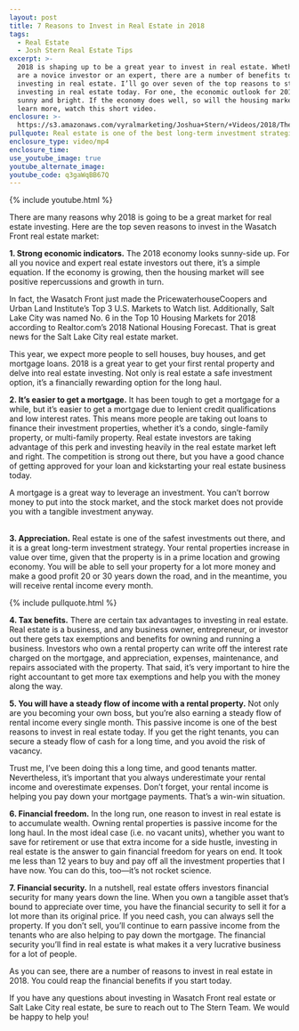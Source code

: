 ```yaml
---
layout: post
title: 7 Reasons to Invest in Real Estate in 2018
tags:
  - Real Estate
  - Josh Stern Real Estate Tips
excerpt: >-
  2018 is shaping up to be a great year to invest in real estate. Whether you
  are a novice investor or an expert, there are a number of benefits to
  investing in real estate. I’ll go over seven of the top reasons to start
  investing in real estate today. For one, the economic outlook for 2018 is
  sunny and bright. If the economy does well, so will the housing market. To
  learn more, watch this short video.
enclosure: >-
  https://s3.amazonaws.com/vyralmarketing/Joshua+Stern/+Videos/2018/The+Stern+Team-+7+Ways+Real+Estate+is+Your+Smartest+Investment.mp4
pullquote: Real estate is one of the best long-term investment strategies out there.
enclosure_type: video/mp4
enclosure_time:
use_youtube_image: true
youtube_alternate_image:
youtube_code: q3gaWqBB67Q
---
```


{% include youtube.html %}

There are many reasons why 2018 is going to be a great market for real estate investing. Here are the top seven reasons to invest in the Wasatch Front real estate market:

**1. Strong economic indicators.** The 2018 economy looks sunny-side up. For all you novice and expert real estate investors out there, it’s a simple equation. If the economy is growing, then the housing market will see positive repercussions and growth in turn.

In fact, the Wasatch Front just made the PricewaterhouseCoopers and Urban Land Institute’s Top 3 U.S. Markets to Watch list. Additionally, Salt Lake City was named No. 6 in the Top 10 Housing Markets for 2018 according to Realtor.com’s 2018 National Housing Forecast. That is great news for the Salt Lake City real estate market.

This year, we expect more people to sell houses, buy houses, and get mortgage loans. 2018 is a great year to get your first rental property and delve into real estate investing. Not only is real estate a safe investment option, it’s a financially rewarding option for the long haul.

**2. It’s easier to get a mortgage.** It has been tough to get a mortgage for a while, but it’s easier to get a mortgage due to lenient credit qualifications and low interest rates. This means more people are taking out loans to finance their investment properties, whether it’s a condo, single-family property, or multi-family property. Real estate investors are taking advantage of this perk and investing heavily in the real estate market left and right. The competition is strong out there, but you have a good chance of getting approved for your loan and kickstarting your real estate business today.

A mortgage is a great way to leverage an investment. You can’t borrow money to put into the stock market, and the stock market does not provide you with a tangible investment anyway.

<br>**3. Appreciation.** Real estate is one of the safest investments out there, and it is a great long-term investment strategy. Your rental properties increase in value over time, given that the property is in a prime location and growing economy. You will be able to sell your property for a lot more money and make a good profit 20 or 30 years down the road, and in the meantime, you will receive rental income every month.

{% include pullquote.html %}

**4. Tax benefits.** There are certain tax advantages to investing in real estate. Real estate is a business, and any business owner, entrepreneur, or investor out there gets tax exemptions and benefits for owning and running a business. Investors who own a rental property can write off the interest rate charged on the mortgage, and appreciation, expenses, maintenance, and repairs associated with the property. That said, it’s very important to hire the right accountant to get more tax exemptions and help you with the money along the way.

**5. You will have a steady flow of income with a rental property.** Not only are you becoming your own boss, but you’re also earning a steady flow of rental income every single month. This passive income is one of the best reasons to invest in real estate today. If you get the right tenants, you can secure a steady flow of cash for a long time, and you avoid the risk of vacancy.

Trust me, I’ve been doing this a long time, and good tenants matter. Nevertheless, it’s important that you always underestimate your rental income and overestimate expenses. Don’t forget, your rental income is helping you pay down your mortgage payments. That’s a win-win situation.

**6. Financial freedom.** In the long run, one reason to invest in real estate is to accumulate wealth. Owning rental properties is passive income for the long haul. In the most ideal case (i.e. no vacant units), whether you want to save for retirement or use that extra income for a side hustle, investing in real estate is the answer to gain financial freedom for years on end. It took me less than 12 years to buy and pay off all the investment properties that I have now. You can do this, too—it’s not rocket science. &nbsp;

**7. Financial security.** In a nutshell, real estate offers investors financial security for many years down the line. When you own a tangible asset that’s bound to appreciate over time, you have the financial security to sell it for a lot more than its original price. If you need cash, you can always sell the property. If you don’t sell, you’ll continue to earn passive income from the tenants who are also helping to pay down the mortgage. The financial security you’ll find in real estate is what makes it a very lucrative business for a lot of people.

As you can see, there are a number of reasons to invest in real estate in 2018. You could reap the financial benefits if you start today.

If you have any questions about investing in Wasatch Front real estate or Salt Lake City real estate, be sure to reach out to The Stern Team. We would be happy to help you!